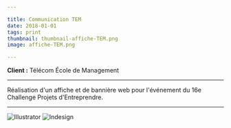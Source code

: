 ```yaml
---

title: Communication TEM
date: 2018-01-01
tags: print
thumbnail: thumbnail-affiche-TEM.png
image: affiche-TEM.png

---
```


**Client :** Télécom École de Management

---

Réalisation d'un affiche et de bannière web pour l'événement du 16e Challenge Projets d'Entreprendre.

---

![Illustrator](/images/icons/illustrator.svg)
![Indesign](/images/icons/indesign.svg)
